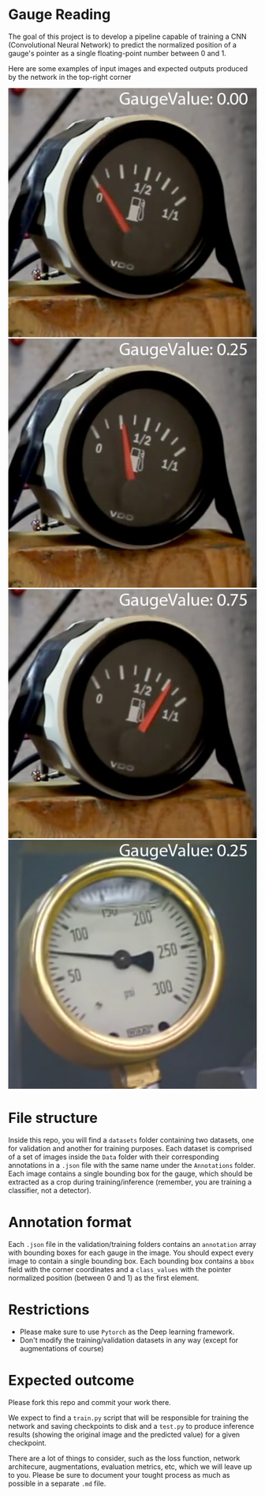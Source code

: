 # Gauge Reading

The goal of this project is to develop a pipeline capable of training a CNN (Convolutional Neural Network) to predict the normalized position of a gauge's pointer as a single floating-point number between 0 and 1. 

Here are some examples of input images and expected outputs produced by the network in the top-right corner

![](readme/gauge.fuel.0.00.jpg)
![](readme/gauge.fuel.0.25.jpg)
![](readme/gauge.fuel.0.75.jpg)
![](readme/gauge.pressure.0.25.jpg)


# File structure

Inside this repo, you will find a `datasets` folder containing two datasets, one for validation and another for training purposes. Each dataset is comprised of a set of images inside the `Data` folder with their corresponding annotations in a `.json` file with the same name under the `Annotations`  folder. Each image contains a single bounding box for the gauge, which should be extracted as a crop during training/inference (remember, you are training a classifier, not a detector).

# Annotation format

Each `.json` file in the validation/training folders contains an `annotation` array with bounding boxes for each gauge in the image. You should expect every image to contain a single bounding box. Each bounding box contains a `bbox` field with the corner coordinates and a `class_values` with the pointer normalized position (between 0 and 1) as the first element.

# Restrictions

* Please make sure to use `Pytorch` as the Deep learning framework.
* Don't modify the training/validation datasets in any way (except for augmentations of course)

# Expected outcome

Please fork this repo and commit your work there.

We expect to find a `train.py` script that will be responsible for training the network and saving checkpoints to disk and a `test.py` to produce inference results (showing the original image and the predicted value) for a given checkpoint.

There are a lot of things to consider, such as the loss function, network architecure, augmentations, evaluation metrics, etc, which we will leave up to you. Please be sure to document your tought process as much as possible in a separate `.md` file.


